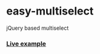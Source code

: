 # easy-multiselect

jQuery based multiselect

<h3><a href="https://plugins.nayague.com/easy-multiselect/" target="_blank">Live example<a/></h3>